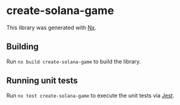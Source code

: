 # create-solana-game

This library was generated with [Nx](https://nx.dev).

## Building

Run `nx build create-solana-game` to build the library.

## Running unit tests

Run `nx test create-solana-game` to execute the unit tests via [Jest](https://jestjs.io).
